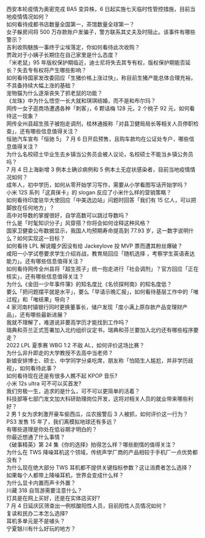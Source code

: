 西安本轮疫情为奥密克戎 BA5 变异株，6 日起实施七天临时性管控措施，目前当地疫情情况如何？  
如何看待成都书店数量全国第一，茶馆数量全球第一？  
女子躲房间将 500 万存款账户发骗子，警方联系其丈夫及时阻止。该事件有哪些警示？  
吉利收购魅族一事终于尘埃落定，你如何看待此次收购？  
贾政对于小姨子长期住在自己家里是什么态度？  
「米老鼠」95 年版权保护期临近，迪士尼将失去其专有权，版权保护期能否延长？失去专有权将产生哪些影响？  
如何看待国家发改委回应「生猪价格上涨过快」，称目前生猪产能总体合理充裕，不具备持续大幅上涨的基础？  
宠物猫为什么逐渐丧失了抓老鼠的功能？  
《龙珠》中为什么悟空一长大就和琪琪结婚，而不是和布尔玛？  
网传一女子逛商场遭遇各种「刺客」，6 颗话梅 128 元，2 个桃子 92 元，如何看待这一现象？  
网传全州县超生孩子被抱走调剂，桂林通报称「对县卫健局局长等相关人员停职检查」，还有哪些信息值得关注？  
恒驰汽车宣布「恒驰 5」 7 月 6 日开启预售，且购车款均在公证处专户，哪些信息值得关注？  
为什么名校硕士毕业生去乡镇当公务员会被人议论，名校硕士不能当乡镇公务员吗？  
7 月 4 日上海新增 3 例本土确诊病例和 5 例本土无症状感染者，目前当地疫情情况如何？  
成年人，初中学历，如何从零开始学习写作，需要从小学看图写话开始学吗？  
小米 12S 系列「这真徕卡」的 slogan 反应了小米什么样的营销策略？  
如何看待印度驻华大使回应「中美选边站」问题时回答「我们有 15 亿人，可以把脚放在任何地方」？  
高中对导数的掌握很好，自学高数可以跳过导数吗？  
什么是「时髦知识分子」风穿搭？你将会如何诠释这种风格？  
国家卫健委公布数据显示，我国人均预期寿命提高到 77.93 岁，这一数字说明什么？如何实现这一目标？  
如何看待 LPL 解说瞳夕因没有给 Jackeylove 投 MVP 票而遭其粉丝爆破？  
咸阳一小学试卷要求学生介绍肖战，教育局回应「随机选择 ，考察学生英语表达能力」。还有哪些信息值得关注？  
如何看待网传全州县将「超生孩子」统一抱走进行「社会调剂」？官方回应「正在核实」，还有哪些信息值得关注？  
为什么《金田一少年事件簿》的知名度比《名侦探柯南》的知名度低？  
要么「把问题摆平就是水平」，要么「早请示晚汇报」，如何看待基层工作中的「唯过程」和「唯结果」导向？  
4 家河南村镇银行同时更换董事长，储户发现「度小满上原存款产品变理财产品」，还有哪些最新进展？  
我就不理解了，难道说非要高学历才能找到工作吗？  
瑞典和芬兰正式签署加入北约组织议定书，瑞典和芬兰要加入北约还有哪些程序要走？  
2022 LPL 夏季赛 WBG 1:2 不敌 AL，如何评价这场比赛？  
为什么非升即走的大学教授不去高中当老师？  
新娘安排博士、硕士、中学同学分桌吃席，朋友称「怕陌生人尴尬，并非学历歧视」，如何看待此事？  
如何看待现在还是有很多人瞧不起 KPOP 音乐?  
小米 12s ultra 可不可以买首发?  
我们穷极一生，追求的是什么，可不可以更简单的活着？  
科技部等七部门发文加大科研助理岗位开发，这将对相关人员的就业带来哪些利好？  
2 男 1 女为求刺激开豪车偷西瓜，瓜农报警后 3 人被抓，如何评价这一行为？  
PS3 发售 15 年了，我们离模拟地球还有多远？  
有哪些道理是你处在低谷期才明白的？  
你最近想通了什么事情？  
《破事精英》第 24 集《你的选择》拍得怎么样？哪些剧情的值得关注？  
为什么在 TWS 降噪耳机这个领域，传统声学厂商的产品相较于手机厂一点优势都没有？  
为什么现在绝大部分 TWS 耳机都不提供关键指标参数？这让消费者怎么选择？  
如果每个人都带上降噪耳机，世界会变成什么样？  
为什么显卡内置而声卡外置？  
川藏 318 自驾游需要注意什么？  
灯具是在网上买好，还是在实体店买好?  
7 月 4 日延庆区筛查出一例核酸阳性人员，目前阳性人员情况如何？  
复读和民办二本怎么选择?  
耳机多单元是不是噱头？  
宁夏银川有什么好玩的地方？  

